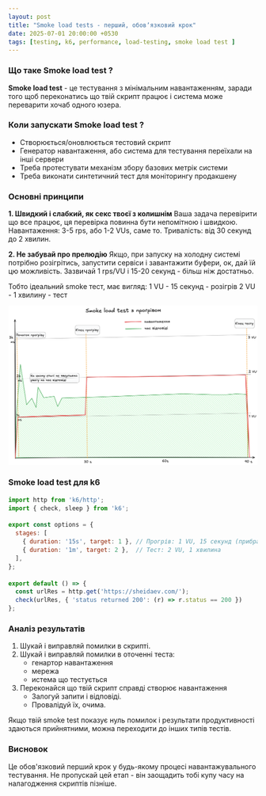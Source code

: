 ```yaml
---
layout: post
title: "Smoke load tests - перший, обовʼязковий крок"
date: 2025-07-01 20:00:00 +0530
tags: [testing, k6, performance, load-testing, smoke load test ]
---
```


### Що таке Smoke load test ?

**Smoke load test** - це тестування з мінімальним навантаженням, заради того щоб переконатись що твій скрипт працює і система може переварити хочаб одного юзера.

### Коли запускати Smoke load test ?

- Створюється/оновлюється тестовий скрипт
- Генератор навантаження, або система для тестування переїхали на інші сервери
- Треба протестувати механізм збору базових метрік системи
- Треба виконати синтетичний тест для моніторингу продакшену 

### Основні принципи

**1. Швидкий і слабкий, як секс твоєї з колишнім**
Ваша задача перевірити що все працює, ця перевірка повинна бути непомітною і швидкою. 
Навантаження: 3-5 rps, або 1-2 VUs, саме то. 
Тривалість: від 30 секунд до 2 хвилин. 

**2. Не забувай про прелюдію**
Якщо, при запуску на холодну системі потрібно розігрітись, запустити сервіси і завантажити буфери, ок, дай їй цю можливість. 
Зазвичай 1 rps/VU і 15-20 секунд - більш ніж достатньо.

Тобто ідеальний smoke тест, має вигляд:
1 VU - 15 секунд - розігрів 
2 VU - 1 хвилину - тест

<div style="text-align: center;">
    <img src="/assets/images/smoke-load-test/smoke-load-test.png" alt="Smoke load test">
</div>

### Smoke load test для k6

```javascript
import http from 'k6/http';
import { check, sleep } from 'k6';

export const options = {
  stages: [
    { duration: '15s', target: 1 }, // Прогрів: 1 VU, 15 секунд (прибрати, якщо прогрів не потрібен)
    { duration: '1m', target: 2 },  // Тест: 2 VU, 1 хвилина
  ],
};

export default () => {
  const urlRes = http.get('https://sheidaev.com/');
  check(urlRes, { 'status returned 200': (r) => r.status == 200 })
};
```

### Аналіз результатів

1. Шукай і виправляй помилки в скрипті. 
2. Шукай і виправляй помилки в оточенні теста:
    - генартор навантаження 
    - мережа 
    - истема що тестується
3. Переконайся що твій скрипт справді створює навантаження
    - Залогуй запити і відповіді. 
    - Провалідуй їх, очима. 

Якщо твій smoke test показує нуль помилок і результати продуктивності здаються прийнятними, можна переходити до інших типів тестів.

### Висновок

Це обов'язковий перший крок у будь-якому процесі навантажувального тестування.
Не пропускай цей етап - він заощадить тобі купу часу на налагодження скриптів пізніше.
